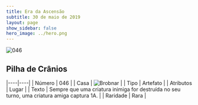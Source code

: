 ```yaml
---
title: Era da Ascensão
subtitle: 30 de maio de 2019
layout: page
show_sidebar: false
hero_image: ../hero.png
---
```


![046](https://cdn.keyforgegame.com/media/card_front/pt/435_046_W6PVGX2F7637_pt.png)

## Pilha de Crânios

|----|----|
| Número | 046 |
| Casa | ![Brobnar](https://archonarcana.com/images/thumb/e/e0/Brobnar.png/22px-Brobnar.png "Brobnar") |
| Tipo | Artefato |
| Atributos | Lugar |
| Texto | Sempre que uma criatura inimiga for destruída no seu turno, uma criatura amiga captura 1A. |
| Raridade | Rara |
